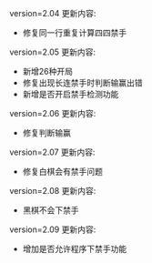 version=2.04 更新内容:

- 修复同一行重复计算四四禁手

version=2.05 更新内容:

- 新增26种开局
- 修复出现长连禁手时判断输赢出错
- 新增是否开启禁手检测功能

version=2.06 更新内容:

- 修复判断输赢

version=2.07 更新内容:

- 修复白棋会有禁手问题

version=2.08 更新内容:

- 黑棋不会下禁手

version=2.09 更新内容:

- 增加是否允许程序下禁手功能